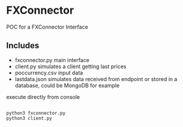 # FXConnector

POC for a FXConnector Interface

## Includes

- fxconnector.py main interface
- client.py simulates a client getting last prices
- poccurrency.csv input data
- lastdata.json simulates data received from endpoint or stored in a database, could be MongoDB for example

execute directly from console

```console

python3 fxconnector.py
python3 client.py

```
